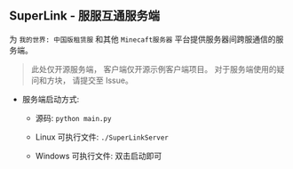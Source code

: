 ## SuperLink - 服服互通服务端

为 `我的世界: 中国版租赁服` 和其他 `Minecaft服务器` 平台提供服务器间跨服通信的服务端。

> 此处仅开源服务端， 客户端仅开源示例客户端项目。
> 对于服务端使用的疑问和方块， 请提交至 Issue。

 - 服务端启动方式:
   - 源码:
   `python main.py`

   - Linux 可执行文件:
   `./SuperLinkServer`

   - Windows 可执行文件:
   双击启动即可

